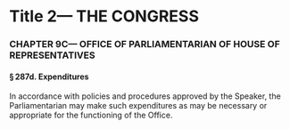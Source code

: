 
# Title 2— THE CONGRESS
### CHAPTER 9C— OFFICE OF PARLIAMENTARIAN OF HOUSE OF REPRESENTATIVES
#### § 287d. Expenditures

In accordance with policies and procedures approved by the Speaker, the Parliamentarian may make such expenditures as may be necessary or appropriate for the functioning of the Office.
